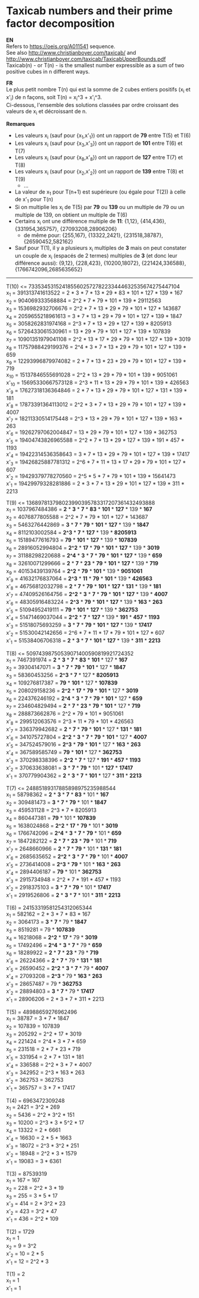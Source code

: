 # Taxicab numbers and their prime factor decomposition

**EN**\
Refers to https://oeis.org/A011541 sequence.\
See also http://www.christianboyer.com/taxicab/ and http://www.christianboyer.com/taxicab/TaxicabUpperBounds.pdf \
Taxicab(n) - or T(n) - is the smallest number expressible as a sum of two positive cubes in n different ways.

**FR**\
Le plus petit nombre T(n) qui est la somme de 2 cubes entiers positifs (x<sub>i</sub> et x'<sub>i</sub>) de n façons, soit T(n) = x<sub>i</sub>^3 + x'<sub>i</sub>^3.\
Ci-dessous, l'ensemble des solutions classées par ordre croissant des valeurs de x<sub>i</sub> et décroissant de n.

**Remarques**
- Les valeurs x<sub>i</sub> (sauf pour {x<sub>1</sub>,x'<sub>1</sub>}) ont un rapport de **79** entre T(5) et T(6)
- Les valeurs x<sub>i</sub> (sauf pour {x<sub>3</sub>,x'<sub>3</sub>}) ont un rapport de **101** entre T(6) et T(7)
- Les valeurs x<sub>i</sub> (sauf pour {x<sub>8</sub>,x'<sub>8</sub>}) ont un rapport de **127** entre T(7) et T(8)
- Les valeurs x<sub>i</sub> (sauf pour {x<sub>2</sub>,x'<sub>2</sub>}) ont un rapport de **139** entre T(8) et T(9)
  - ...
- La valeur de x<sub>1</sub> pour T(n+1) est supérieure (ou égale pour T(2)) à celle de x'<sub>1</sub> pour T(n)
- Si on multiplie les x<sub>i</sub> de T(5) par **79** ou **139** ou un multiple de 79 ou un multiple de 139, on obtient un multiple de T(6)
- Certains x<sub>i</sub> ont une différence multiple de **11**: {1,12}, {414,436}, {331954,365757}, {27093208,28906206}
  - de même pour: {255,167}, {13322,2421}, {231518,38787}, {26590452,582162}
- Sauf pour T(1), il y a plusieurs x<sub>i</sub> multiples de **3** mais on peut constater un couple de x<sub>i</sub> (espacés de 2 termes) multiples de **3** (et donc leur différence aussi): {9,12}, {228,423}, {10200,18072}, {221424,336588}, {1766742096,2685635652}

----

T(10) <= 7335345315241855602572782233444632535674275447104\
x<sub>1</sub> = 391313741613522 = 2 * 3 * 7 * 13 * 29 * 83 * 101 * 127 * 139 * 167\
x<sub>2</sub> = 904069333568884 = 2^2 * 7 * 79 * 101 * 139 * 29112563\
x<sub>3</sub> = 1536982932706676 = 2^2 * 7 * 13 * 29 * 79 * 101 * 127 * 143687\
x<sub>4</sub> = 2059655218961613 = 3 * 7 * 13 * 29 * 79 * 101 * 127 * 139 * 1847\
x<sub>5</sub> = 3058262831974168 = 2^3 * 7 * 13 * 29 * 127 * 139 * 8205913\
x<sub>6</sub> = 5726433061530961 = 13 * 29 * 79 * 101 * 127 * 139 * 107839\
x<sub>7</sub> = 10901351979041108 = 2^2 * 13 * 17 * 29 * 79 * 101 * 127 * 139 * 3019\
x<sub>8</sub> = 11757988429199376 = 2^4 * 3 * 7 * 13 * 29 * 79 * 101 * 127 * 139 * 659\
x<sub>9</sub> = 12293996879974082 = 2 * 7 * 13 * 23 * 29 * 79 * 101 * 127 * 139 * 719\
x<sub>10</sub> = 15137846555691028 = 2^2 * 13 * 29 * 79 * 101 * 139 * 9051061\
x'<sub>10</sub> = 15695330667573128 = 2^3 * 11 * 13 * 29 * 79 * 101 * 139 * 426563\
x'<sub>9</sub> = 17627318136364846 = 2 * 7 * 13 * 29 * 79 * 101 * 127 * 131 * 139 * 181\
x'<sub>8</sub> = 17873391364113012 = 2^2 * 3 * 7 * 13 * 29 * 79 * 101 * 127 * 139 * 4007\
x'<sub>7</sub> = 18211330514175448 = 2^3 * 13 * 29 * 79 * 101 * 127 * 139 * 163 * 263\
x'<sub>6</sub> = 19262797062004847 = 13 * 29 * 79 * 101 * 127 * 139 * 362753\
x'<sub>5</sub> = 19404743826965588 = 2^2 * 7 * 13 * 29 * 127 * 139 * 191 * 457 * 1193\
x'<sub>4</sub> = 19422314536358643 = 3 * 7 * 13 * 29 * 79 * 101 * 127 * 139 * 17417\
x'<sub>3</sub> = 19426825887781312 = 2^6 * 7 * 11 * 13 * 17 * 29 * 79 * 101 * 127 * 607\
x'<sub>2</sub> = 19429379778270560 = 2^5 * 5 * 7 * 79 * 101 * 139 * 15641473\
x'<sub>1</sub> = 19429979328281886 = 2 * 3 * 7 * 13 * 29 * 101 * 127 * 139 * 311 * 2213

T(9) <= 136897813798023990395783317207361432493888\
x<sub>1</sub> = 1037967484386 = **2** * **3** * **7** * **83** * **101** * **127** * 139 * **167**\
x<sub>2</sub> = 4076877805588 = 2^2 * 7 * 79 * 101 * 127 * 143687\
x<sub>3</sub> = 5463276442869 = **3** * **7** * **79** * **101** * **127** * 139 * **1847**\
x<sub>4</sub> = 8112103002584 = **2^3** * **7** * **127** * 139 * **8205913**\
x<sub>5</sub> = 15189477616793 = **79** * **101** * **127** * 139 * **107839**\
x<sub>6</sub> = 28916052994804 = **2^2** * **17** * **79** * **101** * **127** * 139 * **3019**\
x<sub>7</sub> = 31188298220688 = **2^4** * **3** * **7** * **79** * **101** * **127** * 139 * **659**\
x<sub>8</sub> = 32610071299666 = **2** * **7** * **23** * **79** * **101** * **127** * 139 * **719**\
x<sub>9</sub> = 40153439139764 = **2^2** * **79** * **101** * 139 * **9051061**\
x'<sub>9</sub> = 41632176837064 = **2^3** * **11** * **79** * **101** * 139 * **426563**\
x'<sub>8</sub> = 46756812032798 = **2** * **7** * **79** * **101** * **127** * **131** * 139 * **181**\
x'<sub>7</sub> = 47409526164756 = **2^2** * **3** * **7** * **79** * **101** * **127** * 139 * **4007**\
x'<sub>6</sub> = 48305916483224 = **2^3** * **79** * **101** * **127** * 139 * **163** * **263**\
x'<sub>5</sub> = 51094952419111 = **79** * **101** * **127** * 139 * **362753**\
x'<sub>4</sub> = 51471469037044 = **2^2** * **7** * **127** * 139 * **191** * **457** * **1193**\
x'<sub>3</sub> = 51518075693259 = **3** * **7** * **79** * **101** * **127** * 139 * **17417**\
x'<sub>2</sub> = 51530042142656 = 2^6 * 7 * 11 * 17 * 79 * 101 * 127 * 607\
x'<sub>1</sub> = 51538406706318 = **2** * **3** * **7** * **101** * **127** * 139 * **311** * **2213**

T(8) <= 50974398750539071400590819921724352\
x<sub>1</sub> = 7467391974 = **2** * **3** * **7** * **83** * **101** * 127 * **167**\
x<sub>2</sub> = 39304147071 = **3** * **7** * **79** * **101** * 127 * **1847**\
x<sub>3</sub> = 58360453256 = **2^3** * **7** * 127 * **8205913**\
x<sub>4</sub> = 109276817387 = **79** * **101** * 127 * **107839**\
x<sub>5</sub> = 208029158236 = **2^2** * **17** * **79** * **101** * 127 * **3019**\
x<sub>6</sub> = 224376246192 = **2^4** * **3** * **7** * **79** * **101** * 127 * **659**\
x<sub>7</sub> = 234604829494 = **2** * **7** * **23** * **79** * **101** * 127 * **719**\
x<sub>8</sub> = 288873662876 = 2^2 * 79 * 101 * 9051061\
x'<sub>8</sub> = 299512063576 = 2^3 * 11 * 79 * 101 * 426563\
x'<sub>7</sub> = 336379942682 = **2** * **7** * **79** * **101** * 127 * **131** * **181**\
x'<sub>6</sub> = 341075727804 = **2^2** * **3** * **7** * **79** * **101** * 127 * **4007**\
x'<sub>5</sub> = 347524579016 = **2^3** * **79** * **101** * 127 * **163** * **263**\
x'<sub>4</sub> = 367589585749 = **79** * **101** * 127 * **362753**\
x'<sub>3</sub> = 370298338396 = **2^2** * **7** * 127 * **191** * **457** * **1193**\
x'<sub>2</sub> = 370633638081 = **3** * **7** * **79** * 101 * **127** * **17417**\
x'<sub>1</sub> = 370779904362 = **2** * **3** * **7** * **101** * 127 * **311** * **2213**

T(7) <= 24885189317885898975235988544\
x<sub>1</sub> = 58798362 = **2** * **3** * **7** * **83** * 101 * **167**\
x<sub>2</sub> = 309481473 = **3** * **7** * **79** * 101 * **1847**\
x<sub>3</sub> = 459531128 = 2^3 * 7 * 8205913\
x<sub>4</sub> = 860447381 = **79** * 101 * **107839**\
x<sub>5</sub> = 1638024868 = **2^2** * **17** * **79** * 101 * **3019**\
x<sub>6</sub> = 1766742096 = **2^4** * **3** * **7** * **79** * 101 * **659**\
x<sub>7</sub> = 1847282122 = **2** * **7** * **23** * **79** * 101 * **719**\
x'<sub>7</sub> = 2648660966 = **2** * **7** * **79** * 101 * **131** * **181**\
x'<sub>6</sub> = 2685635652 = **2^2** * **3** * **7** * **79** * 101 * **4007**\
x'<sub>5</sub> = 2736414008 = **2^3** * **79** * 101 * **163** * **263**\
x'<sub>4</sub> = 2894406187 = **79** * 101 * **362753**\
x'<sub>3</sub> = 2915734948 = 2^2 * 7 * 191 * 457 * 1193\
x'<sub>2</sub> = 2918375103 = **3** * **7** * **79** * 101 * **17417**\
x'<sub>1</sub> = 2919526806 = **2** * **3** * **7** * 101 * **311** * **2213**

T(6) = 24153319581254312065344\
x<sub>1</sub> = 582162 = 2 * 3 * 7 * 83 * 167\
x<sub>2</sub> = 3064173 = **3** * **7** * 79 * **1847**\
x<sub>3</sub> = 8519281 = 79 * **107839**\
x<sub>4</sub> = 16218068 = **2^2** * **17** * 79 * **3019**\
x<sub>5</sub> = 17492496 = **2^4** * **3** * **7** * 79 * **659**\
x<sub>6</sub> = 18289922 = **2** * **7** * **23** * 79 * **719**\
x'<sub>6</sub> = 26224366 = **2** * **7** * 79 * **131** * **181**\
x'<sub>5</sub> = 26590452 = **2^2** * **3** * **7** * 79 * **4007**\
x'<sub>4</sub> = 27093208 = **2^3** * 79 * **163** * **263**\
x'<sub>3</sub> = 28657487 = 79 * **362753**\
x'<sub>2</sub> = 28894803 = **3** * **7** * 79 * **17417**\
x'<sub>1</sub> = 28906206 = 2 * 3 * 7 * 311 * 2213

T(5) = 48988659276962496\
x<sub>1</sub> = 38787 = 3 * 7 * 1847\
x<sub>2</sub> = 107839 = 107839\
x<sub>3</sub> = 205292 = 2^2 * 17 * 3019\
x<sub>4</sub> = 221424 = 2^4 * 3 * 7 * 659\
x<sub>5</sub> = 231518 = 2 * 7 * 23 * 719\
x'<sub>5</sub> = 331954 = 2 * 7 * 131 * 181\
x'<sub>4</sub> = 336588 = 2^2 * 3 * 7 * 4007\
x'<sub>3</sub> = 342952 = 2^3 * 163 * 263\
x'<sub>2</sub> = 362753 = 362753\
x'<sub>1</sub> = 365757 = 3 * 7 * 17417

T(4) = 6963472309248\
x<sub>1</sub> = 2421 = 3^2 * 269\
x<sub>2</sub> = 5436 = 2^2 * 3^2 * 151\
x<sub>3</sub> = 10200 = 2^3 * 3 * 5^2 * 17\
x<sub>4</sub> = 13322 = 2 * 6661\
x'<sub>4</sub> = 16630 = 2 * 5 * 1663\
x'<sub>3</sub> = 18072 = 2^3 * 3^2 * 251\
x'<sub>2</sub> = 18948 = 2^2 * 3 * 1579\
x'<sub>1</sub> = 19083 = 3 * 6361

T(3) = 87539319\
x<sub>1</sub> = 167 = 167\
x<sub>2</sub> = 228 = 2^2 * 3 * 19\
x<sub>3</sub> = 255 = 3 * 5 * 17\
x'<sub>3</sub> = 414 = 2 * 3^2 * 23\
x'<sub>2</sub> = 423 = 3^2 * 47\
x'<sub>1</sub> = 436 = 2^2 * 109

T(2) = 1729\
x<sub>1</sub> = 1\
x<sub>2</sub> = 9 = 3^2\
x'<sub>2</sub> = 10 = 2 * 5\
x'<sub>1</sub> = 12 = 2^2 * 3

T(1) = 2\
x<sub>1</sub> = 1\
x'<sub>1</sub> = 1
